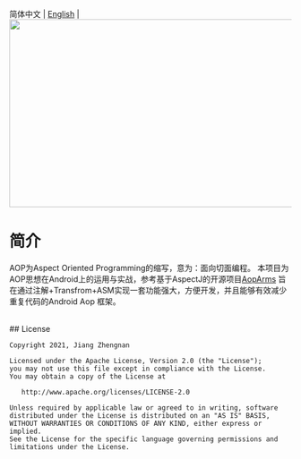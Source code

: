 简体中文 | [English](./README.en.md) |<br />
<img src="https://github.com/jiangzhengnan/Xerath/blob/master/app/src/main/res/raw/ic_bg.png" width="567" height="336"/><br />
# 简介
AOP为Aspect Oriented Programming的缩写，意为：面向切面编程。
本项目为AOP思想在Android上的运用与实战，参考基于AspectJ的开源项目[AopArms](https://github.com/AICareless/AopArms)
旨在通过注解+Transfrom+ASM实现一套功能强大，方便开发，并且能够有效减少重复代码的Android Aop 框架。
  
  
 

</br>
## License

    Copyright 2021, Jiang Zhengnan

    Licensed under the Apache License, Version 2.0 (the "License");
    you may not use this file except in compliance with the License.
    You may obtain a copy of the License at

       http://www.apache.org/licenses/LICENSE-2.0

    Unless required by applicable law or agreed to in writing, software
    distributed under the License is distributed on an "AS IS" BASIS,
    WITHOUT WARRANTIES OR CONDITIONS OF ANY KIND, either express or implied.
    See the License for the specific language governing permissions and
    limitations under the License.


